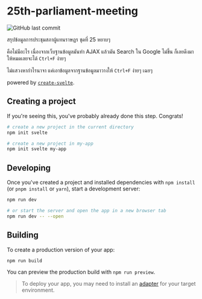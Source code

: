 # 25th-parliament-meeting

![GitHub last commit](https://img.shields.io/github/last-commit/rootEnginear/25th-parliament-meeting?label=latest%20update)

สรุปข้อมูลการประชุมสภาผู้แทนราษฎร ชุดที่ 25 หยาบๆ

คือไม่มีอะไร เนื่องจากเว็บฐานข้อมูลมันทำ AJAX แล้วมัน Search ใน Google ไม่ขึ้น ก็เลยดึงมาให้หมดเลยจะได้ `Ctrl+F` ง่ายๆ

ไม่แสวงหากำไรนาจา แค่เอาข้อมูลจากฐานข้อมูลมาวางให้ `Ctrl+F` ง่ายๆ เฉยๆ

powered by [`create-svelte`](https://github.com/sveltejs/kit/tree/master/packages/create-svelte).

## Creating a project

If you're seeing this, you've probably already done this step. Congrats!

```bash
# create a new project in the current directory
npm init svelte

# create a new project in my-app
npm init svelte my-app
```

## Developing

Once you've created a project and installed dependencies with `npm install` (or `pnpm install` or `yarn`), start a development server:

```bash
npm run dev

# or start the server and open the app in a new browser tab
npm run dev -- --open
```

## Building

To create a production version of your app:

```bash
npm run build
```

You can preview the production build with `npm run preview`.

> To deploy your app, you may need to install an [adapter](https://kit.svelte.dev/docs/adapters) for your target environment.

